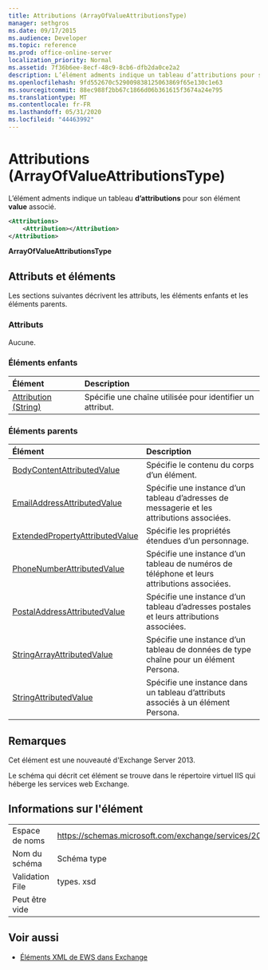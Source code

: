 ```yaml
---
title: Attributions (ArrayOfValueAttributionsType)
manager: sethgros
ms.date: 09/17/2015
ms.audience: Developer
ms.topic: reference
ms.prod: office-online-server
localization_priority: Normal
ms.assetid: 7f36b6ee-8ecf-48c9-8cb6-dfb2da0ce2a2
description: L’élément adments indique un tableau d’attributions pour son élément Value associé.
ms.openlocfilehash: 9fd552670c529009838125063869f65e130c1e63
ms.sourcegitcommit: 88ec988f2bb67c1866d06b361615f3674a24e795
ms.translationtype: MT
ms.contentlocale: fr-FR
ms.lasthandoff: 05/31/2020
ms.locfileid: "44463992"
---
```

# <a name="attributions-arrayofvalueattributionstype"></a>Attributions (ArrayOfValueAttributionsType)

L’élément adments indique un tableau **d’attributions** pour son élément **value** associé. 
  
```XML
<Attributions>
    <Attribution></Attribution>
</Attribution>
```

 **ArrayOfValueAttributionsType**
## <a name="attributes-and-elements"></a>Attributs et éléments

Les sections suivantes décrivent les attributs, les éléments enfants et les éléments parents.
  
### <a name="attributes"></a>Attributs

Aucune.
  
### <a name="child-elements"></a>Éléments enfants

|**Élément**|**Description**|
|:-----|:-----|
|[Attribution (String)](attribution-string.md) <br/> |Spécifie une chaîne utilisée pour identifier un attribut.  <br/> |
   
### <a name="parent-elements"></a>Éléments parents

|**Élément**|**Description**|
|:-----|:-----|
|[BodyContentAttributedValue](bodycontentattributedvalue.md) <br/> |Spécifie le contenu du corps d’un élément.  <br/> |
|[EmailAddressAttributedValue](emailaddressattributedvalue.md) <br/> |Spécifie une instance d’un tableau d’adresses de messagerie et les attributions associées.  <br/> |
|[ExtendedPropertyAttributedValue](extendedpropertyattributedvalue.md) <br/> |Spécifie les propriétés étendues d’un personnage.  <br/> |
|[PhoneNumberAttributedValue](phonenumberattributedvalue.md) <br/> |Spécifie une instance d’un tableau de numéros de téléphone et leurs attributions associées.  <br/> |
|[PostalAddressAttributedValue](postaladdressattributedvalue.md) <br/> |Spécifie une instance d’un tableau d’adresses postales et leurs attributions associées.  <br/> |
|[StringArrayAttributedValue](stringarrayattributedvalue.md) <br/> |Spécifie une instance d’un tableau de données de type chaîne pour un élément Persona.  <br/> |
|[StringAttributedValue](stringattributedvalue.md) <br/> |Spécifie une instance dans un tableau d’attributs associés à un élément Persona.  <br/> |
   
## <a name="remarks"></a>Remarques

Cet élément est une nouveauté d'Exchange Server 2013.
  
Le schéma qui décrit cet élément se trouve dans le répertoire virtuel IIS qui héberge les services web Exchange.
  
## <a name="element-information"></a>Informations sur l'élément

|||
|:-----|:-----|
|Espace de noms  <br/> |https://schemas.microsoft.com/exchange/services/2006/types  <br/> |
|Nom du schéma  <br/> |Schéma type  <br/> |
|Validation File  <br/> |types. xsd  <br/> |
|Peut être vide  <br/> ||
   
## <a name="see-also"></a>Voir aussi

- [Éléments XML de EWS dans Exchange](ews-xml-elements-in-exchange.md)

